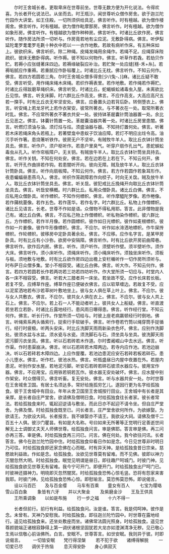 <!-- { "loadSidebar": true } -->
　　尔时王舍城长者。更取卑床在世尊前坐。世尊无数方便为开化说法。令得欢喜。为长者开化说法已。从坐而去。时王瓶沙。闻世尊听众僧作房舍。欲于迦兰陀竹园作大讲堂。如王住殿。一切所须供给具足。佛言听作。时有檀越。欲为僧作楼阁舍。佛言听作。时有檀越。欲为僧作毗摩那房。佛言听作。时有檀越。欲为僧作如象形房。佛言听作。有檀越欲为僧作种种房。佛言听作。时诸比丘欲作房。佛言听作。随作房法所须一切听与。作房竟若地有尘应泥。无敷卧得病。佛言。听伊梨延陀耄罗耄耄罗毛氀十种衣中若以一一衣作地敷。若故有病听作床。有五种床如上。彼欲织床。佛言听织。除二种绳。皮绳发绳用余绳作。若绳不足。应绳穿床陛疏织。彼床无敷卧得病。听作褥。彼不知以何物作。佛言。听草作若毳。若劫贝作贮。若褥小应张缝著床四边。若褥缘破裂应补治。若贮聚一处应缝[穩-禾+糸]。若褥垢腻应作重褥。若重腻应作卧毡覆上。时诸比丘无枕。佛言听作。不知云何作。佛言。若四方若圆若三角。尔时王舍城众僧多得舍[少/(兔-、)]麻。诸比丘疑不敢受。佛言听受。用作绳床绳木床绳。若织作褥表里。若作地敷。若作绳若作褥贮。时诸比丘得跋磨草绳织床。佛言听受。时诸比丘。蛇蝎蜈蚣诸毒虫入屋。未离欲比丘见惊。佛言。听支床脚。时六群比丘作高支。佛言。不应作高支。大高应高尺五若一搩手。时有比丘衣无牢坚安处。佛言。应叠置头边若背后卧。转侧堕衣上。佛言。听安绳上若龙牙杙上若作衣架安。彼常所著衣。与不著衣在一处。取常所著衣时乱。佛言。不应常所著衣不著衣共安一处。彼持钵革屣囊针筒油器置一处。余比丘见恶之。佛言。钵囊针筒置一处。革屣囊油器共著一处。时诸比丘房里患闇。佛言。听燃灯须油与油。须灯炷与炷。须盛油器与器。不知持灯置何处。佛言。听著若木床若绳床角头若瓶上。若著壁龛中患蚁子饮油应障。若灯不明应出炷令高。油污手听作箸。患烧箸听铁作。彼房无户不坚牢。有贼牧牛羊人。取比丘衣钵针筒坐具去。佛言。听作户。须户枢听作。若患户里臭气。听穿户扇作孔出气。患蛇蜈蚣毒虫从孔入。听作帘板障户。无关钥。有贼放牛羊人。取比丘衣钵针筒坐具持去。佛言。听作关钥。不知在何处安。佛言。若在边若在上若在下。不知云何开。佛言。听开孔作曲排若作钩。若患闇听开向。彼向无障。贼及放牛羊人。取比丘衣钵针筒卧具。佛言。听作向扇板障。不知云何作。佛言。若方作若圆作若象耳形作。夜患蝙蝠昼患燕鸟入。佛言。听织作笼疏障若作向棂子。时向无关扂。贼及放牛羊人。取比丘衣钵针筒坐具去。佛言。听关扂。彼犯戒比丘挽绳开向取比丘衣钵针筒坐具去。佛言。听扂安横概。时六群比丘。私用众僧卧具。诸比丘白佛。佛言。不应私用众僧卧具。听作幖帜。不知作何幖帜。佛言。听作摩醯陀罗像。若作棬像。若作蒱桃蔓像。若作五色。若作莲华。若作名字。时六群比丘。私物上作僧幖帜。诸比丘见语言。长老。世尊不作如是语。众僧物不得私用耶。答言。此非僧物是我己有。诸比丘白佛。佛言。不应私己物上作僧幖帜。听私物染作幖帜。彼六群比丘。方作幖帜。若作半月像。若作圆幖帜。彼作如日光幖帜。彼作如麦根幖帜。彼作如一片姜像。彼作牛形像幖帜。佛言。不应尔。听作如水渧洒地幖帜。作牛屎抟幖帜。作轮幖帜。彼移房中定卧具著余处。佛言。不应移。应作名字言。是某甲房卧具。时有比丘有小沙弥。欲房中安隔障。佛言听作。时有比丘欲开房前曲障巷。佛言听作。欲作后内房。佛言。听作。须户听作。须壁听作壁。须半壁听作。须作大床。佛言听作。须小床听作。须绳床听作。须小绳床听作。须独坐床听作。须板与板。须地敷与地敷。时有比丘欲作房四边出檐上安栏楯听作一切作房所须听与。时布萨日众僧多集。堂小不相容受。诸比丘白佛。佛言。听大作。不知云何作。佛言。若四方若圆若长作若两坊若三坊若四坊听作。作大堂所须一切应与。时堂内人各一床不相容受。佛言。听若大三腊者共一床坐。若坐故不受。应作长床若长板。若复不受。应缚草作座。缚草作座已便破衣佛言。应以软草缠边。若故复不受。应以泥浆洒地若布沙若草树叶敷地坐上。彼与女人俱在草上叶上。佛言。不应尔。彼与女人共敷衣。佛言。不应尔。彼共女人俱在衣上。佛言。不应尔。彼与女人共上石上。佛言。不应尔。若上石一人不能动者听上。彼共女人上船疑。佛言。听直渡若坐若立若卧。时诸比丘露地经行。患风雨日曝得患。佛言。听作经行堂。不知云何作。佛言。听长行作。作堂所须一切给与。时彼上座老病羸顿经行时倒地。佛言。听绳索系两头循索行。捉索行手软破手。佛言。听作卷若竹筒以绳穿筒手捉循行。经行时疲极。听两头安床。时比丘洗脚天雨雨新染衣色坏。佛言。应别作洗脚处。彼须水盆与水盆。须水瓷与水瓷。须洗脚石与石。须坐具与坐具。彼洗脚天雨泥污脚污衣坐具。佛言。听以石若砖若木作道。尔时耆阇崛山中去水远。佛言。听作渠。作时患渠崩决。佛言。听以石若砖若木障两边。若寺内应作池。若池边崩决。听以石若砖若木障四边。上应作屋覆。若池边患泥应安石若砖若板若碎石。患小儿堕水。佛言。听作栏。彼池水热。佛言。听瓶盛昼日内屋中夜置在外。若屋内患泥。听别作安水屋。若地泥污脚。听安石若砖若碎石彼须水器应与。彼用宝作器。佛言。不应用宝。应用铁若铜若瓦作。彼水器无安处破坏。佛言。应水屋中别作架安。时众僧得贝。佛言听畜。复无安处。佛言。听与水器共安一处。尔时世尊在王舍城舍卫国。有居士名须达多。常好给施孤穷乞儿。遂因行更为名字给孤独食。彼于王舍城中有田业。年年从舍卫国至王舍城按行田业。王舍城中有长者是其亲厚。是长者自庄严堂舍。欲请佛及僧明日食。时给孤独食往长者家。彼长者常法。若给孤独食来时。辄起迎逆请与敷坐。而此日亦不起迎不请令坐。但自庄严堂舍。为佛及僧。时给孤独食既至已。问长者言。庄严堂舍欲何所作。为欲嫁娶。为欲请王。为欲设大祠。长者报言。我不嫁娶亦不请王。我欲设大祠。请佛及僧千二百五十人俱。彼沙门瞿昙。有如是大名称。号曰如来无所著等正觉明行足善逝世间解无上士调御丈夫天人师佛世尊。给孤独食问言。审是佛耶。答言审是佛。再三问亦再三答。审是佛。时给孤独食再三问已。问言。佛在何处。我今欲往问讯。长者答言。佛今在迦兰陀竹园中住。时给孤独食仰看日作如是念。今日见世尊非时明日乃可往。时给孤独食即还家念佛在心而眠。时有异天神。是给孤独食昔日宗亲。慈愍故利益故。作如是念。给孤独食。汝欲见世尊莫有留难。而不见佛。彼即以神力灭闇忽然大明。时给孤独食。眠觉见明谓是昼日。即往趣尸呵城门。时彼门神。见给孤独食欲见世尊无有留难。我今宁可开门。即便开门。时给孤独食出尸呵门已。时彼神还摄神力。明晓即灭忽然闇冥。时给孤独食恐怖心惊毛竖。恐将有怨家来害我耶。时彼门神。见给孤独食恐怖心惊。即慰喻言。莫恐怖莫恐怖。即说偈言。
　　设以马百匹　　及与百金缨
　　马车有百乘　　童女有百人
　　七宝为璎珞　　雪山百白象
　　象皆有六牙　　并以大聚金
　　及紫磨金沙　　王及王供具
　　王所乘调象　　以如是布施
　　行一步之福　　十六不得一

　　长者但前行。前行有利益。给孤独食问。汝是谁。答言。我是伺呵神。彼作是念。未曾有。天神乃安慰我。时给孤独食。即往迦兰陀竹园中。时世尊在露地经行。遥见给孤独食来。还坐处敷座而坐。诸佛常法圆光照身。时给孤独食。遥见世尊颜貌端正诸根寂静得上第一调伏诸根坚固犹若大龙亦如澄渊清净无秽。见已敬心生焉以信敬心前诣佛所。白言。安眠不。世尊答言。如世安眠。我则异于彼。时即说偈言。
　　一切皆安眠　　梵行得涅槃
　　若不犯于欲　　诸缚得解脱
　　一切爱已尽　　调伏于热恼
　　息灭得安卧　　身心俱寂灭

